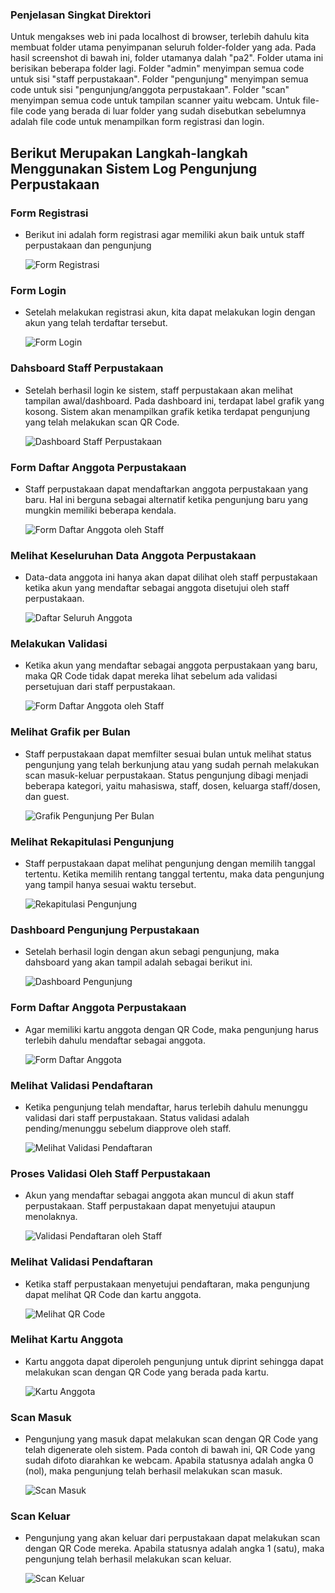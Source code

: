 ### Penjelasan Singkat Direktori 
Untuk mengakses web ini pada localhost di browser, terlebih dahulu kita membuat folder utama penyimpanan seluruh folder-folder yang ada. Pada hasil screenshot di bawah ini, folder utamanya dalah "pa2". Folder utama ini berisikan beberapa folder lagi. Folder "admin" menyimpan semua code untuk sisi "staff perpustakaan". Folder "pengunjung" menyimpan semua code untuk sisi "pengunjung/anggota perpustakaan". Folder "scan" menyimpan semua code untuk tampilan scanner yaitu webcam. Untuk file-file code yang berada di luar folder yang sudah disebutkan sebelumnya adalah file code untuk menampilkan form registrasi dan login.

## Berikut Merupakan Langkah-langkah Menggunakan Sistem Log Pengunjung Perpustakaan

### Form Registrasi
- Berikut ini adalah form registrasi agar memiliki akun baik untuk staff perpustakaan dan pengunjung
  
  ![Form Registrasi](https://github.com/cyntiadebora/Proyek-PHP/blob/main/gambar%20demo/register.jpg?raw=true)

 
### Form Login
- Setelah melakukan registrasi akun, kita dapat melakukan login dengan akun yang telah terdaftar tersebut.
  
  ![Form Login](https://github.com/cyntiadebora/Proyek-PHP/blob/main/gambar%20demo/login.jpg?raw=true)

### Dahsboard Staff Perpustakaan
- Setelah berhasil login ke sistem, staff perpustakaan akan melihat tampilan awal/dashboard. Pada dashboard ini, terdapat label grafik yang kosong. Sistem akan menampilkan grafik ketika terdapat pengunjung yang telah melakukan scan QR Code. 

  ![Dashboard Staff Perpustakaan](https://github.com/cyntiadebora/Proyek-PHP/blob/main/gambar%20demo/dahsboard%20admin.jpg?raw=true)

### Form Daftar Anggota Perpustakaan
- Staff perpustakaan dapat mendaftarkan anggota perpustakaan yang baru. Hal ini berguna sebagai alternatif ketika pengunjung baru yang mungkin memiliki beberapa kendala.
  
  ![Form Daftar Anggota oleh Staff](https://github.com/cyntiadebora/Proyek-PHP/blob/main/gambar%20demo/form%20daftar%20admin.jpg?raw=true)
  
### Melihat Keseluruhan Data Anggota Perpustakaan
- Data-data anggota ini hanya akan dapat dilihat oleh staff perpustakaan ketika akun yang mendaftar sebagai anggota disetujui oleh staff perpustakaan.
  
   ![Daftar Seluruh Anggota](https://github.com/cyntiadebora/Proyek-PHP/blob/main/gambar%20demo/data%20pengunjung.jpg?raw=true)

### Melakukan Validasi 
- Ketika akun yang mendaftar sebagai anggota perpustakaan yang baru, maka QR Code tidak dapat mereka lihat sebelum ada validasi persetujuan dari staff perpustakaan.

  ![Form Daftar Anggota oleh Staff](https://github.com/cyntiadebora/Proyek-PHP/blob/main/gambar%20demo/validasi%20by%20admin.jpg?raw=true)
  
### Melihat Grafik per Bulan 
- Staff perpustakaan dapat memfilter sesuai bulan untuk melihat status pengunjung yang telah berkunjung atau yang sudah pernah melakukan scan masuk-keluar perpustakaan. Status pengunjung dibagi menjadi beberapa kategori, yaitu mahasiswa, staff, dosen, keluarga staff/dosen, dan guest.
  
  ![Grafik Pengunjung Per Bulan](https://github.com/cyntiadebora/Proyek-PHP/blob/main/gambar%20demo/chart.jpg?raw=true)

### Melihat Rekapitulasi Pengunjung
- Staff perpustakaan dapat melihat pengunjung dengan memilih tanggal tertentu. Ketika memilih rentang tanggal tertentu, maka data pengunjung yang tampil hanya sesuai waktu tersebut.

  ![Rekapitulasi Pengunjung](https://github.com/cyntiadebora/Proyek-PHP/blob/main/gambar%20demo/tabel.jpg?raw=true)


### Dashboard Pengunjung Perpustakaan
- Setelah berhasil login dengan akun sebagi pengunjung, maka dahsboard yang akan tampil adalah sebagai berikut ini.
  
  ![Dashboard Pengunjung](https://github.com/cyntiadebora/Proyek-PHP/blob/main/gambar%20demo/dahsboard%20pengunjung.jpg?raw=true)

### Form Daftar Anggota Perpustakaan
- Agar memiliki kartu anggota dengan QR Code, maka pengunjung harus terlebih dahulu mendaftar sebagai anggota.

    ![Form Daftar Anggota](https://github.com/cyntiadebora/Proyek-PHP/blob/main/gambar%20demo/form%20daftar%20pengunjung.jpg?raw=true)

### Melihat Validasi Pendaftaran 
- Ketika pengunjung telah mendaftar, harus terlebih dahulu menunggu validasi dari staff perpustakaan. Status validasi adalah pending/menunggu sebelum diapprove oleh staff.

   ![Melihat Validasi Pendaftaran](https://github.com/cyntiadebora/Proyek-PHP/blob/main/gambar%20demo/validasi%20before%20approved.jpg?raw=true)

### Proses Validasi Oleh Staff Perpustakaan
- Akun yang mendaftar sebagai anggota akan muncul di akun staff perpustakaan. Staff perpustakaan dapat menyetujui ataupun menolaknya.

   ![Validasi Pendaftaran oleh Staff](https://github.com/cyntiadebora/Proyek-PHP/blob/main/gambar%20demo/validasi%20by%20admin.jpg?raw=true)

### Melihat Validasi Pendaftaran 
- Ketika staff perpustakaan menyetujui pendaftaran, maka pengunjung dapat melihat QR Code dan kartu anggota.

   ![Melihat QR Code](https://github.com/cyntiadebora/Proyek-PHP/blob/main/gambar%20demo/validasi%20after%20approved.jpg?raw=true)

### Melihat Kartu Anggota
- Kartu anggota dapat diperoleh pengunjung untuk diprint sehingga dapat melakukan scan dengan QR Code yang berada pada kartu.

  ![Kartu Anggota](https://github.com/cyntiadebora/Proyek-PHP/blob/main/gambar%20demo/kartu%20anggota.jpg?raw=true)

### Scan Masuk
- Pengunjung yang masuk dapat melakukan scan dengan QR Code yang telah digenerate oleh sistem. Pada contoh di bawah ini, QR Code yang sudah difoto diarahkan ke webcam. Apabila statusnya adalah angka 0 (nol), maka pengunjung telah berhasil melakukan scan masuk.

  ![Scan Masuk](https://github.com/cyntiadebora/Proyek-PHP/blob/main/gambar%20demo/scan%20masuk%20oleh%20pengunjung.jpg?raw=true)

### Scan Keluar
- Pengunjung yang akan keluar dari perpustakaan dapat melakukan scan dengan QR Code mereka. Apabila statusnya adalah angka 1 (satu), maka pengunjung telah berhasil melakukan scan keluar.

  ![Scan Keluar](https://github.com/cyntiadebora/Proyek-PHP/blob/main/gambar%20demo/scan%20keluar%20oleh%20pengunjung.jpg?raw=true)

  
